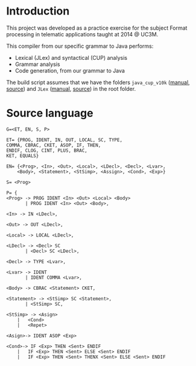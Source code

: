 # Introduction

This project was developed as a practice exercise for the subject Format processing in telematic applications taught at 2014 @ UC3M.

This compiler from our specific grammar to Java performs:

* Lexical (JLex) and syntactical (CUP) analysis
* Grammar analysis
* Code generation, from our grammar to Java

The build script assumes that we have the folders `java_cup_v10k` ([manual](http://www.cs.princeton.edu/~appel/modern/java/CUP/manual.html), [source](http://pkgs.fedoraproject.org/repo/pkgs/java_cup/java_cup_v10k.tar.gz/8b11edfec13c590ea443d0f0ae0da479/java_cup_v10k.tar.gz)) and `JLex` ([manual](http://www.cs.princeton.edu/~appel/modern/java/JLex/current/manual.html), [source](https://www.cs.princeton.edu/~appel/modern/java/JLex/Archive/1.2.6/Main.java)) in the root folder.

# Source language

```
G=<ET, EN, S, P>

ET= {PROG, IDENT, IN, OUT, LOCAL, SC, TYPE,
COMMA, CBRAC, CKET, ASOP, IF, THEN,
ENDIF, CLOG, CINT, PLUS, BRAC,
KET, EQUALS}

EN= {<Prog>, <In>, <Out>, <Local>, <LDecl>, <Decl>, <Lvar>,
    <Body>, <Statement>, <StSimp>, <Assign>, <Cond>, <Exp>}

S= <Prog>

P= {
<Prog> -> PROG IDENT <In> <Out> <Local> <Body> 
       | PROG IDENT <In> <Out> <Body>,

<In> -> IN <LDecl>,

<Out> -> OUT <LDecl>,

<Local> -> LOCAL <LDecl>,

<LDecl> -> <Decl> SC
       | <Decl> SC <LDecl>,

<Decl> -> TYPE <Lvar>, 

<Lvar> -> IDENT
       | IDENT COMMA <Lvar>,
       
<Body> -> CBRAC <Statement> CKET,

<Statement> -> <StSimp> SC <Statement>,
       | <StSimp> SC,

<StSimp> -> <Asign>
	|   <Cond>
	|   <Repet>

<Asign>-> IDENT ASOP <Exp>

<Cond>-> IF <Exp> THEN <Sent> ENDIF 
    |   IF <Exp> THEN <Sent> ELSE <Sent> ENDIF 
    |   IF <Exp> THEN <Sent> THENX <Sent> ELSE <Sent> ENDIF 


```
